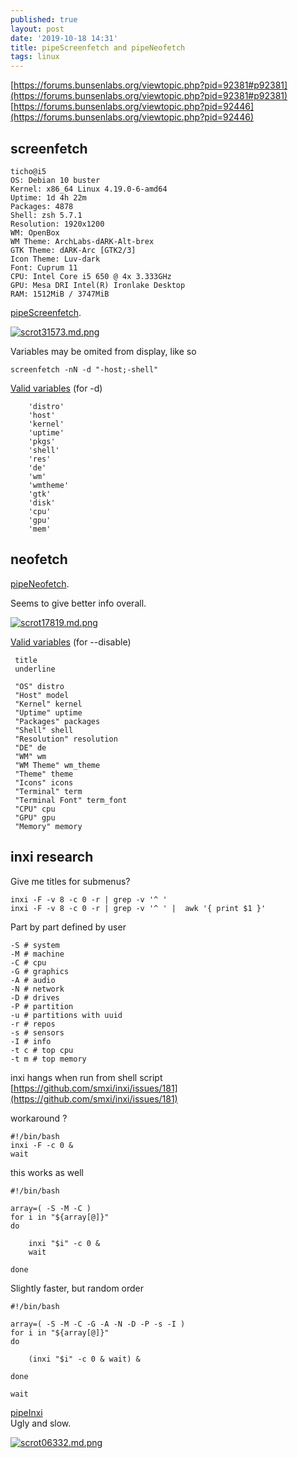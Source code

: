 ```yaml
---
published: true
layout: post
date: '2019-10-18 14:31'
title: pipeScreenfetch and pipeNeofetch
tags: linux 
---
```

[https://forums.bunsenlabs.org/viewtopic.php?pid=92381#p92381](https://forums.bunsenlabs.org/viewtopic.php?pid=92381#p92381)  
[https://forums.bunsenlabs.org/viewtopic.php?pid=92446](https://forums.bunsenlabs.org/viewtopic.php?pid=92446)

## screenfetch

    ticho@i5
    OS: Debian 10 buster
    Kernel: x86_64 Linux 4.19.0-6-amd64
    Uptime: 1d 4h 22m
    Packages: 4878
    Shell: zsh 5.7.1
    Resolution: 1920x1200
    WM: OpenBox
    WM Theme: ArchLabs-dARK-Alt-brex
    GTK Theme: dARK-Arc [GTK2/3]
    Icon Theme: Luv-dark
    Font: Cuprum 11
    CPU: Intel Core i5 650 @ 4x 3.333GHz
    GPU: Mesa DRI Intel(R) Ironlake Desktop 
    RAM: 1512MiB / 3747MiB
    
[pipeScreenfetch](https://raw.githubusercontent.com/brontosaurusrex/bucentaur/master/bin/pipeScreenfetch).

[![scrot31573.md.png](https://cdn.scrot.moe/images/2019/10/18/scrot31573.md.png)](https://scrot.moe/image/xNuZz)

Variables may be omited from display, like so

    screenfetch -nN -d "-host;-shell"
    
[Valid variables](https://github.com/KittyKatt/screenFetch/blob/master/screenfetch-dev#L44) (for -d)

		'distro'
		'host'
		'kernel'
		'uptime'
		'pkgs'
		'shell'
		'res'
		'de'
		'wm'
		'wmtheme'
		'gtk'
		'disk'
		'cpu'
		'gpu'
		'mem'

## neofetch

[pipeNeofetch](https://raw.githubusercontent.com/brontosaurusrex/bucentaur/master/bin/pipeNeofetch).

Seems to give better info overall.

[![scrot17819.md.png](https://cdn.scrot.moe/images/2019/10/19/scrot17819.md.png)](https://scrot.moe/image/xTK3Z)

[Valid variables](https://github.com/dylanaraps/neofetch/blob/master/neofetch) (for --disable)

     title
     underline

     "OS" distro
     "Host" model
     "Kernel" kernel
     "Uptime" uptime
     "Packages" packages
     "Shell" shell
     "Resolution" resolution
     "DE" de
     "WM" wm
     "WM Theme" wm_theme
     "Theme" theme
     "Icons" icons
     "Terminal" term
     "Terminal Font" term_font
     "CPU" cpu
     "GPU" gpu
     "Memory" memory
     
## inxi research

Give me titles for submenus?

    inxi -F -v 8 -c 0 -r | grep -v '^ '
    inxi -F -v 8 -c 0 -r | grep -v '^ ' |  awk '{ print $1 }'
    
Part by part defined by user

    -S # system
    -M # machine
    -C # cpu
    -G # graphics
    -A # audio
    -N # network
    -D # drives
    -P # partition
    -u # partitions with uuid
    -r # repos
    -s # sensors
    -I # info
    -t c # top cpu
    -t m # top memory
    

inxi hangs when run from shell script  
[https://github.com/smxi/inxi/issues/181](https://github.com/smxi/inxi/issues/181)
    
workaround ? 

    #!/bin/bash
    inxi -F -c 0 &
    wait
    
this works as well

    #!/bin/bash

    array=( -S -M -C )
    for i in "${array[@]}"
    do

        inxi "$i" -c 0 &
        wait

    done
    
Slightly faster, but random order

    #!/bin/bash

    array=( -S -M -C -G -A -N -D -P -s -I )
    for i in "${array[@]}"
    do

        (inxi "$i" -c 0 & wait) &

    done

    wait
    
[pipeInxi](https://raw.githubusercontent.com/brontosaurusrex/bucentaur/master/bin/pipeInxi)  
Ugly and slow.

[![scrot06332.md.png](https://cdn.scrot.moe/images/2019/10/22/scrot06332.md.png)](https://scrot.moe/image/xT7bd)
